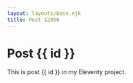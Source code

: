 ```yaml
---
layout: layouts/base.njk
title: Post 12956
---
```


# Post {{ id }}

This is post {{ id }} in my Eleventy project.
